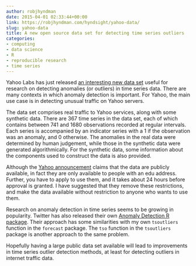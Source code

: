 ```yaml
---
author: robjhyndman
date: 2015-04-01 02:33:44+00:00
link: https://robjhyndman.com/hyndsight/yahoo-data/
slug: yahoo-data
title: A new open source data set for detecting time series outliers
categories:
- computing
- data science
- R
- reproducible research
- time series
---
```


Yahoo Labs has just released [an interesting new data set](https://yahooresearch.tumblr.com/post/114590420346/a-benchmark-dataset-for-time-series-anomaly) useful for research on detecting anomalies (or outliers) in time series data. There are many contexts in which anomaly detection is important. For Yahoo, the main use case is in detecting unusual traffic on Yahoo servers.<!-- more -->

The data set comprises real traffic to Yahoo services, along with some synthetic data. There are 367 time series in the data set, each of which contains between 741 and 1680 observations recorded at regular intervals. Each series is accompanied by an indicator series with a 1 if the observation was an anomaly, and 0 otherwise. The anomalies in the real data were determined by human judgement, while those in the synthetic data were generated algorithmically. For the synthetic data, some information about the components used to construct the data is also provided.

Although the [Yahoo announcement](https://yahooresearch.tumblr.com/post/114590420346/a-benchmark-dataset-for-time-series-anomaly) claims that the data are publicly available, in fact they are only available to people with an edu address. Further, you have to apply to use them, and it takes about 24 hours before approval is granted. I have suggested that they remove these restrictions, and make the data available without restriction to anyone who wants to use them.

Research on anomaly detection in time series seems to be growing in popularity. Twitter has also released their own [Anomaly Detection R package](https://blog.twitter.com/2015/introducing-practical-and-robust-anomaly-detection-in-a-time-series). Their approach has some similarities with my own `tsoutliers` function in the `forecast` package. The `tso` function in the `tsoutliers` package is another approach to the same problem.

Hopefully having a large public data set available will lead to improvements in time series outlier detection methods, at least for detecting outliers in internet traffic data.
